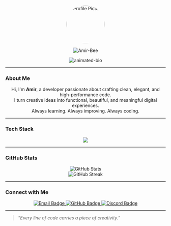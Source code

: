 <!-- README Profile for Amir-Bee - Pro Edition -->

<p align="center">
  <img src="https://github.com/Amir-Bee.png" width="120" height="120" style="border-radius:50%;" alt="Profile Picture" />
</p>

<p align="center">
  <img src="https://readme-typing-svg.herokuapp.com?font=Fira+Code&weight=600&size=32&pause=1000&color=FFD700&center=true&vCenter=true&width=400&lines=Amir-Bee" alt="Amir-Bee" />
</p>

<p align="center">
  <img src="https://readme-typing-svg.herokuapp.com?font=Fira+Code&duration=2500&pause=500&color=00FFAA&center=true&vCenter=true&width=500&lines=Clean+Code.+Creative+Mind.;Smart+Solutions.+Modern+Design." alt="animated-bio" />
</p>

---

### About Me
<p align="center">
Hi, I'm <b>Amir</b>, a developer passionate about crafting clean, elegant, and high-performance code.<br>
I turn creative ideas into functional, beautiful, and meaningful digital experiences.<br>
Always learning. Always improving. Always coding.
</p>

---

### Tech Stack
<p align="center">
  <img src="https://skillicons.dev/icons?i=java,python,html,css,js,php,git,github,vscode" />
</p>

---

### GitHub Stats
<p align="center">
  <img src="https://github-readme-stats.vercel.app/api?username=Amir-Bee&show_icons=true&theme=radical&hide_border=true" alt="GitHub Stats" />
  <br/>
  <img src="https://github-readme-streak-stats.herokuapp.com/?user=Amir-Bee&theme=radical&hide_border=true" alt="GitHub Streak" />
</p>

---

### Connect with Me
<p align="center">
  <a href="mailto:Xstar.ir@gmail.com">
    <img src="https://img.shields.io/badge/Email-Xstar.ir@gmail.com-D14836?style=for-the-badge&logo=gmail&logoColor=white" alt="Email Badge">
  </a>
  <a href="https://github.com/Amir-Bee">
    <img src="https://img.shields.io/badge/GitHub-Amir--Bee-181717?style=for-the-badge&logo=github&logoColor=white" alt="GitHub Badge">
  </a>
  <a href="#">
    <img src="https://img.shields.io/badge/Discord-xstar_ir%239083-5865F2?style=for-the-badge&logo=discord&logoColor=white" alt="Discord Badge">
  </a>
</p>

---

> *“Every line of code carries a piece of creativity.”*
